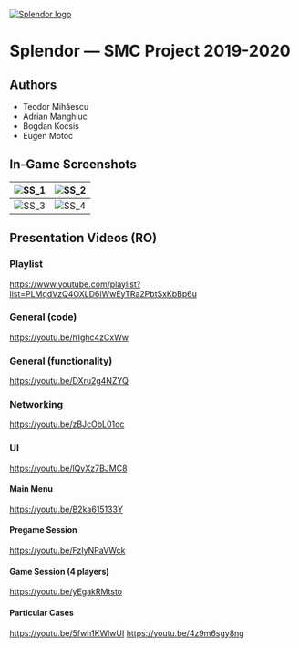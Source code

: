 [![Splendor logo](http://drive.google.com/uc?export=view&id=1TkFN5WGP_-l1IBT__F-hcHhMMyS6E2yX)](https://www.youtube.com/playlist?list=PLMqdVzQ4OXLD6iWwEyTRa2PbtSxKbBp6u)

# Splendor — SMC Project 2019-2020

## Authors

  - Teodor Mihăescu
  - Adrian Manghiuc
  - Bogdan Kocsis
  - Eugen Motoc

## In-Game Screenshots

![SS_1](http://drive.google.com/uc?export=view&id=1QdnC32-k3Ekpyx5CR-E_mV1gub5f6z8F)  |  ![SS_2](http://drive.google.com/uc?export=view&id=1ZSuSKfjdqrNwbhb4pwdvDKsaI9XJgP0w)
:------------------------:|:------------------------:
![SS_3](http://drive.google.com/uc?export=view&id=1f1fRVOMIg8myHj5M9sY0Ff1qUg9OA43j)  |  ![SS_4](http://drive.google.com/uc?export=view&id=1-2LDiwer1hhVLRzXhJFIp6psEknuCoE-)

## Presentation Videos (RO)

### Playlist
https://www.youtube.com/playlist?list=PLMqdVzQ4OXLD6iWwEyTRa2PbtSxKbBp6u

### General (code)
https://youtu.be/h1ghc4zCxWw

### General (functionality)
https://youtu.be/DXru2g4NZYQ

### Networking
https://youtu.be/zBJcObL01oc

### UI
https://youtu.be/lQyXz7BJMC8

#### Main Menu
https://youtu.be/B2ka615133Y

#### Pregame Session
https://youtu.be/FzIyNPaVWck

#### Game Session (4 players)
https://youtu.be/yEgakRMtsto

#### Particular Cases
https://youtu.be/5fwh1KWlwUI
https://youtu.be/4z9m6sgy8ng 